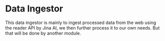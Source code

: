 # Data Ingestor

This data ingestor is mainly to ingest processed data from the web using the reader API by Jina AI, we then further process it to our own needs.
But that will be done by another module.